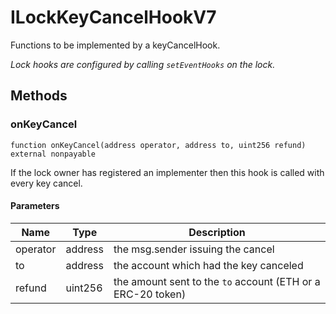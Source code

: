 # ILockKeyCancelHookV7





Functions to be implemented by a keyCancelHook.

*Lock hooks are configured by calling `setEventHooks` on the lock.*

## Methods

### onKeyCancel

```solidity
function onKeyCancel(address operator, address to, uint256 refund) external nonpayable
```

If the lock owner has registered an implementer then this hook is called with every key cancel.



#### Parameters

| Name | Type | Description |
|---|---|---|
| operator | address | the msg.sender issuing the cancel |
| to | address | the account which had the key canceled |
| refund | uint256 | the amount sent to the `to` account (ETH or a ERC-20 token) |




